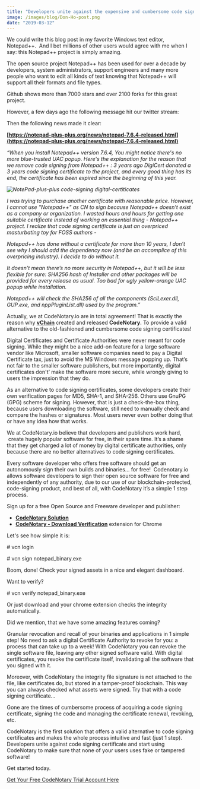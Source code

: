 ```yaml
---
title: "Developers unite against the expensive and cumbersome code signing certificates!"
image: /images/blog/Don-Ho-post.png
date: "2019-03-12"
---
```


We could write this blog post in my favorite Windows text editor, Notepad++.  And I bet millions of other users would agree with me when I say: this Notepad++ project is simply amazing.

The open source project Notepad++ has been used for over a decade by developers, system administrators, support engineers and many more people who want to edit all kinds of text knowing that Notepad++ will support all their formats and file types.

Github shows more than 7000 stars and over 2100 forks for this great project.

However, a few days ago the following message hit our twitter stream:

Then the following news made it clear:

**[https://notepad-plus-plus.org/news/notepad-7.6.4-released.html](https://notepad-plus-plus.org/news/notepad-7.6.4-released.html)**

_“When you install Notepad++ version 7.6.4, You might notice there's no more blue-trusted UAC popup. Here's the explanation for the reason that we remove code signing from Notepad++ : 3 years ago DigiCert donated a 3 years code signing certificate to the project, and every good thing has its end, the certificate has been expired since the beginning of this year._

_![NotePad-plus-plus code-signing digital-certiticates](/images/blog/Don-Ho-post.png)_

_I was trying to purchase another certificate with reasonable price. However, I cannot use "Notepad++" as CN to sign because Notepad++ doesn’t exist as a company or organization. I wasted hours and hours for getting one suitable certificate instead of working on essential thing - Notepad++ project. I realize that code signing certificate is just an overpriced masturbating toy for FOSS authors -_ 

_Notepad++ has done without a certificate for more than 10 years, I don’t see why I should add the dependency now (and be an accomplice of this overpricing industry). I decide to do without it._

_It doesn’t mean there’s no more security in Notepad++, but it will be less flexible for sure:_ _SHA256 hash of Installer and other packages will be provided for every release as usual. Too bad for ugly yellow-orange UAC popup while installation._

_Notepad++ will check the SHA256 of all the components (SciLexer.dll, GUP.exe, and nppPluginList.dll) used by the program.”_

Actually, we at CodeNotary.io are in total agreement! That is exactly the reason why **[vChain](http://www.vchain.us)** created and released **CodeNotary**. To provide a valid alternative to the old-fashioned and cumbersome code signing certificates!

Digital Certificates and Certificate Authorities were never meant for code signing. While they might be a nice add-on feature for a large software vendor like Microsoft, smaller software companies need to pay a Digital Certificate tax, just to avoid the MS Windows message popping up. That’s not fair to the smaller software publishers, but more importantly, digital certificates don't’ make the software more secure, while wrongly giving to users the impression that they do.

As an alternative to code signing certificates, some developers create their own verification pages for MD5, SHA-1, and SHA-256. Others use GnuPG (GPG) scheme for signing. However, that is just a check-the-box thing, because users downloading the software, still need to manually check and compare the hashes or signatures. Most users never even bother doing that or have any idea how that works.

We at CodeNotary.io believe that developers and publishers work hard,  create hugely popular software for free, in their spare time. It’s a shame that they get charged a lot of money by digital certificate authorities, only because there are no better alternatives to code signing certificates.

Every software developer who offers free software should get an autonomously sign their own builds and binaries... for free!  Codenotary.io allows software developers to sign their open source software for free and independently of any authority, due to our use of our blockchain-protected, code-signing product, and best of all, with CodeNotary it’s a simple 1 step process.

Sign up for a free Open Source and Freeware developer and publisher:

- **[CodeNotary Solution](https://dashboard.codenotary.io/auth/signup?license=NON_COMMERCIAL)**
- **[CodeNotary - Download Verification](https://chrome.google.com/webstore/detail/vchain-codenotary-downloa/mnloemedehacppeggbipipjlphdjpjcb)** extension for Chrome

Let's see how simple it is:

\# vcn login

\# vcn sign notepad\_binary.exe

Boom, done! Check your signed assets in a nice and elegant dashboard.

Want to verify?

\# vcn verify notepad\_binary.exe

Or just download and your chrome extension checks the integrity automatically.

Did we mention, that we have some amazing features coming?

Granular revocation and recall of your binaries and applications in 1 simple step! No need to ask a digital Certificate Authority to revoke for you: a process that can take up to a week! With CodeNotary you can revoke the single software file, leaving any other signed software valid. With digital certificates, you revoke the certificate itself, invalidating all the software that you signed with it.

Moreover, with CodeNotary the integrity file signature is not attached to the file, like certificates do, but stored in a tamper-proof blockchain. This way you can always checked what assets were signed. Try that with a code signing certificate...

Gone are the times of cumbersome process of acquiring a code signing certificate, signing the code and managing the certificate renewal, revoking, etc.

CodeNotary is the first solution that offers a valid alternative to code signing certificates and makes the whole process intuitive and fast (just 1 step). Developers unite against code signing certificate and start using CodeNotary to make sure that none of your users uses fake or tampered software!

Get started today.

[Get Your Free CodeNotary Trial Account Here](https://dashboard.codenotary.io/auth/signup)
